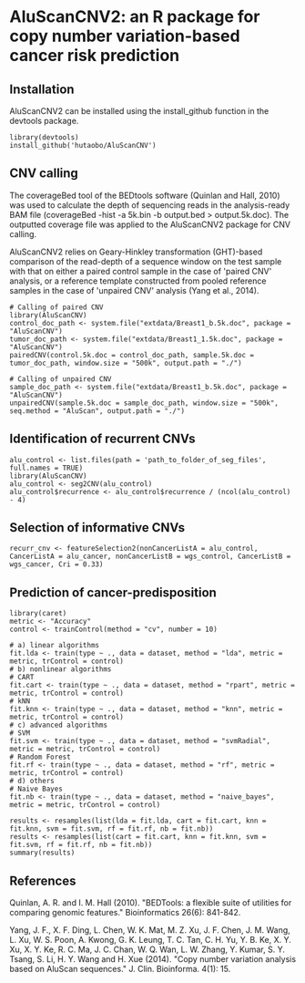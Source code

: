 # AluScanCNV2: an R package for copy number variation-based cancer risk prediction

## Installation
AluScanCNV2 can be installed using the install_github function in the devtools package.
```{r}
library(devtools)
install_github('hutaobo/AluScanCNV')
```

## CNV calling
The coverageBed tool of the BEDtools software (Quinlan and Hall, 2010) was used to calculate the depth of sequencing reads in the analysis-ready BAM file (coverageBed -hist -a 5k.bin -b output.bed > output.5k.doc). The outputted coverage file was applied to the AluScanCNV2 package for CNV calling.

AluScanCNV2 relies on Geary-Hinkley transformation (GHT)-based comparison of the read-depth of a sequence window on the test sample with that on either a paired control sample in the case of 'paired CNV' analysis, or a reference template constructed from pooled reference samples in the case of 'unpaired CNV' analysis (Yang et al., 2014).
```{r}
# Calling of paired CNV
library(AluScanCNV)
control_doc_path <- system.file("extdata/Breast1_b.5k.doc", package = "AluScanCNV")
tumor_doc_path <- system.file("extdata/Breast1_1.5k.doc", package = "AluScanCNV")
pairedCNV(control.5k.doc = control_doc_path, sample.5k.doc = tumor_doc_path, window.size = "500k", output.path = "./")

# Calling of unpaired CNV
sample_doc_path <- system.file("extdata/Breast1_b.5k.doc", package = "AluScanCNV")
unpairedCNV(sample.5k.doc = sample_doc_path, window.size = "500k", seq.method = "AluScan", output.path = "./")
```

## Identification of recurrent CNVs
```{r}
alu_control <- list.files(path = 'path_to_folder_of_seg_files', full.names = TRUE)
library(AluScanCNV)
alu_control <- seg2CNV(alu_control)
alu_control$recurrence <- alu_control$recurrence / (ncol(alu_control) - 4)
```

## Selection of informative CNVs
```{r}
recurr_cnv <- featureSelection2(nonCancerListA = alu_control, CancerListA = alu_cancer, nonCancerListB = wgs_control, CancerListB = wgs_cancer, Cri = 0.33)
```

## Prediction of cancer-predisposition
```{r}
library(caret)
metric <- "Accuracy"
control <- trainControl(method = "cv", number = 10)

# a) linear algorithms
fit.lda <- train(type ~ ., data = dataset, method = "lda", metric = metric, trControl = control)
# b) nonlinear algorithms
# CART
fit.cart <- train(type ~ ., data = dataset, method = "rpart", metric = metric, trControl = control)
# kNN
fit.knn <- train(type ~ ., data = dataset, method = "knn", metric = metric, trControl = control)
# c) advanced algorithms
# SVM
fit.svm <- train(type ~ ., data = dataset, method = "svmRadial", metric = metric, trControl = control)
# Random Forest
fit.rf <- train(type ~ ., data = dataset, method = "rf", metric = metric, trControl = control)
# d) others
# Naive Bayes
fit.nb <- train(type ~ ., data = dataset, method = "naive_bayes", metric = metric, trControl = control)

results <- resamples(list(lda = fit.lda, cart = fit.cart, knn = fit.knn, svm = fit.svm, rf = fit.rf, nb = fit.nb))
results <- resamples(list(cart = fit.cart, knn = fit.knn, svm = fit.svm, rf = fit.rf, nb = fit.nb))
summary(results)
```

## References
Quinlan, A. R. and I. M. Hall (2010). "BEDTools: a flexible suite of utilities for comparing genomic features." Bioinformatics 26(6): 841-842.

Yang, J. F., X. F. Ding, L. Chen, W. K. Mat, M. Z. Xu, J. F. Chen, J. M. Wang, L. Xu, W. S. Poon, A. Kwong, G. K. Leung, T. C. Tan, C. H. Yu, Y. B. Ke, X. Y. Xu, X. Y. Ke, R. C. Ma, J. C. Chan, W. Q. Wan, L. W. Zhang, Y. Kumar, S. Y. Tsang, S. Li, H. Y. Wang and H. Xue (2014). "Copy number variation analysis based on AluScan sequences." J. Clin. Bioinforma. 4(1): 15.
